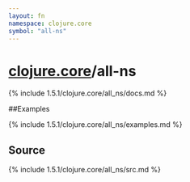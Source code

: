 ```yaml
---
layout: fn
namespace: clojure.core
symbol: "all-ns"
---
```


# [clojure.core](../)/all-ns

{% include 1.5.1/clojure.core/all_ns/docs.md %}

##Examples

{% include 1.5.1/clojure.core/all_ns/examples.md %}
## Source
{% include 1.5.1/clojure.core/all_ns/src.md %}

